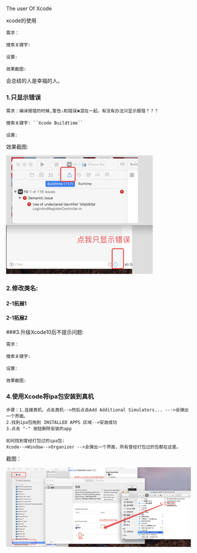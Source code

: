 The user Of Xcode 

xcode的使用

```
需求：

搜索关键字: 

设置:

效果截图:
```



会总结的人是幸福的人。

### 1.只显示错误

```
需求：编译报错的时候,警告⚠️和错误❌混在一起，有没有办法只显示报错？？？

搜索关键字: ``Xcode Buildtime``

设置:
```



效果截图:

<img src="Images/1-1只显示错误.png" width=400>

### 2.修改类名:

#### 2-1拓展1

#### 2-1拓展2

###3.升级Xcode10后不提示问题:

```
需求：

搜索关键字: 

设置:

效果截图:
```

### 4.使用Xcode将ipa包安装到真机

```
步骤：1.连接真机，点击真机-->然后点击Add Additional Simulators... --->会弹出一个界面。
2.找到ipa包拖到 INSTALLED APPS 区域-->安装成功
3.点击 "-" 按钮删除安装的app

如何找到曾经打包过的ipa包: 
Xcode-->Window-->Organizer -->会弹出一个界面，所有曾经打包过的包都在这里。

```

截图：

<img src="Images/1-2使用Xcode将ipa包安装到手机.png">













